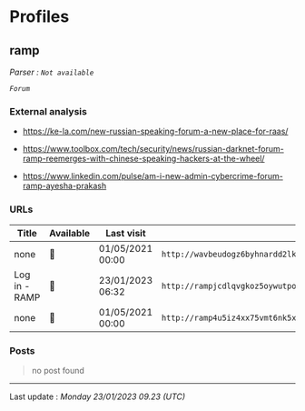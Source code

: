 # Profiles

## **ramp**


_Parser : `Not available`_

_`Forum`_

### External analysis
- https://ke-la.com/new-russian-speaking-forum-a-new-place-for-raas/

- https://www.toolbox.com/tech/security/news/russian-darknet-forum-ramp-reemerges-with-chinese-speaking-hackers-at-the-wheel/

- https://www.linkedin.com/pulse/am-i-new-admin-cybercrime-forum-ramp-ayesha-prakash

### URLs
| Title | Available | Last visit | fqdn | Screenshot 
|---|---|---|---|---|
| none | 🔴 | 01/05/2021 00:00 | `http://wavbeudogz6byhnardd2lkp2jafims3j7tj6k6qnywchn2csngvtffqd.onion` | ❌ | 
| Log in - RAMP | 🔴 | 23/01/2023 06:32 | `http://rampjcdlqvgkoz5oywutpo6ggl7g6tvddysustfl6qzhr5osr24xxqqd.onion` | <a href="https://www.ransomware.live/screenshots/rampjcdlqvgkoz5oywutpo6ggl7g6tvddysustfl6qzhr5osr24xxqqd-onion.png" target=_blank>📸</a> | 
| none | 🔴 | 01/05/2021 00:00 | `http://ramp4u5iz4xx75vmt6nk5xfrs5mrmtokzszqxhhkjqlk7pbwykaz7zid.onion` | ❌ | 

### Posts

> no post found


 --- 


Last update : _Monday 23/01/2023 09.23 (UTC)_
